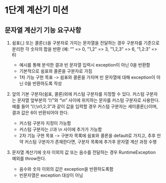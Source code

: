 # 1단계 계산기 미션

## 문자열 계산기 기능 요구사항
1. 쉼표(,) 또는 콜론(:)을 구분자로 가지는 문자열을 전달하는 경우 구분자를 기준으로 분리한 각 숫자의 합을 반환 (예: “” => 0, "1,2" => 3, "1,2,3" => 6, “1,2:3” => 6)
   - 예시를 통해 분석한 결과 빈 문자열 입력시 exception이 아닌 0을 반환함
   - 기본적으로 쉼표와 콜론을 구분자로 가짐
   - 1차 기능 구현 목표 -> 쉼표와 콜론을 가지며 빈 문자열에 대해 exception이 아닌 0을 반환하도록 작성


2. 앞의 기본 구분자(쉼표, 콜론)외에 커스텀 구분자를 지정할 수 있다. 커스텀 구분자는 문자열 앞부분의 “//”와 “\n” 사이에 위치하는 문자를 커스텀 구분자로 사용한다. 예를 들어 “//;\n1;2;3”과 같이 값을 입력할 경우 커스텀 구분자는 세미콜론(;)이며, 결과 값은 6이 반환되어야 한다.
   - 커스텀 구분자 지정이 가능함
   - 커스텀 구분자는 //과 \n 사이에 추가가 가능함
   - 2차 기능 구현 목표 -> 구분자 목록에 쉼표와 콜론을 default로 가지고, 추후 만약 커스텀 구분자가 존재한다면, 구분자 목록에 추가후 문자열 계산 과정 수행


3. 문자열 계산기에 숫자 이외의 값 또는 음수를 전달하는 경우 RuntimeException 예외를 throw한다.
   - 음수와 숫자 이외의 값은 exception을 반환하도록함
   - 빈문자열은 exception 대상이 아님